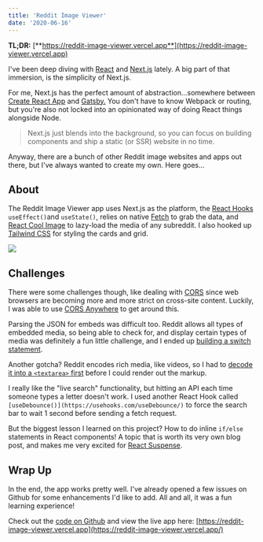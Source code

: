 ```yaml
---
title: 'Reddit Image Viewer'
date: '2020-06-16'
---
```


**TL;DR:** [**https://reddit-image-viewer.vercel.app**](https://reddit-image-viewer.vercel.app)

I've been deep diving with [React](https://reactjs.org/) and [Next.js](https://nextjs.org) lately. A big part of that immersion, is the simplicity of Next.js.

For me, Next.js has the perfect amount of abstraction…somewhere between [Create React App](https://github.com/facebook/create-react-app) and [Gatsby.](https://gatsbyjs.org) You don't have to know Webpack or routing, but you're also not locked into an opinionated way of doing React things alongside Node.

> Next.js just blends into the background, so you can focus on building components and ship a static (or SSR) website in no time.

Anyway, there are a bunch of other Reddit image websites and apps out there, but I've always wanted to create my own. Here goes...

## About

The Reddit Image Viewer app uses Next.js as the platform, the [React Hooks](https://reactjs.org/docs/hooks-intro.html) `useEffect()`and `useState()`, relies on native [Fetch](https://developer.mozilla.org/en-US/docs/Web/API/Fetch_API) to grab the data, and [React Cool Image](https://github.com/wellyshen/react-cool-img) to lazy-load the media of any subreddit. I also hooked up [Tailwind CSS](https://tailwindcss.com/) for styling the cards and grid.

![](images/Kapture-2020-06-19-at-13.20.38.gif)

## Challenges

There were some challenges though, like dealing with [CORS](https://developer.mozilla.org/en-US/docs/Web/HTTP/CORS) since web browsers are becoming more and more strict on cross-site content. Luckily, I was able to use [CORS Anywhere](https://github.com/Rob--W/cors-anywhere) to get around this.

Parsing the JSON for embeds was difficult too. Reddit allows all types of embedded media, so being able to check for, and display certain types of media was definitely a fun little challenge, and I ended up [building a switch statement](https://github.com/gregrickaby/reddit-image-viewer/blob/master/components/Card.js#L29-L81).

Another gotcha? Reddit encodes rich media, like videos, so I had to [decode it into a `<textarea>` first](https://github.com/gregrickaby/reddit-image-viewer/blob/master/components/Card.js#L8-L14) before I could render out the markup.

I really like the "live search" functionality, but hitting an API each time someone types a letter doesn't work. I used another React Hook called `[useDebounce()](https://usehooks.com/useDebounce/)` to force the search bar to wait 1 second before sending a fetch request.

But the biggest lesson I learned on this project? How to do inline `if/else` statements in React components! A topic that is worth its very own blog post, and makes me very excited for [React Suspense](https://reactjs.org/docs/concurrent-mode-suspense.html).

## Wrap Up

In the end, the app works pretty well. I've already opened a few issues on Github for some enhancements I'd like to add. All and all, it was a fun learning experience!

Check out the [code on Github](https://github.com/gregrickaby/reddit-image-viewer) and view the live app here: [https://reddit-image-viewer.vercel.app](https://reddit-image-viewer.vercel.app/)

